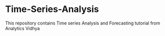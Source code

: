 # Time-Series-Analysis
This repository contains Time series Analysis and Forecasting tutorial  from Analytics Vidhya

